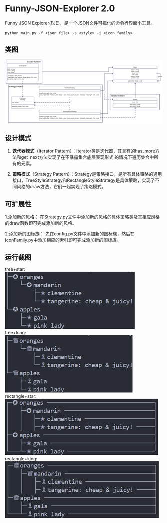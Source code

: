 # Funny-JSON-Explorer 2.0
Funny JSON Explorer(FJE)，是一个JSON文件可视化的命令行界面小工具。

```
python main.py -f <json file> -s <style> -i <icon family>
```

## 类图
![UML](UML.png)

## 设计模式

1. **迭代器模式**（Iterator Pattern）：Iterator类是迭代器，其具有的has_more方法和get_next方法实现了在不暴露集合底层表现形式 的情况下遍历集合中所有的元素。

2. **策略模式**（Strategy Pattern）：Strategy是策略接口，是所有具体策略的通用接口，TreeStyleStrategy和RectangleStyleStrategy是具体策略，实现了不同风格的draw方法，它们一起实现了策略模式。


## 可扩展性

1.添加新的风格：
在Strategy.py文件中添加新的风格的具体策略类及其相应风格的draw函数即可完成添加新的风格。

2.添加新的图标族：
先在config.py文件中添加新的图标族，然后在IconFamily.py中添加相应的索引即可完成添加新的图标族。

## 运行截图

tree+star:<br />
![tree+star](output_images/tree+star.png)
<br />
tree+king:<br />
![tree+king](output_images/tree+king.png)
<br />
rectangle+star:<br />
![rectangle+star](output_images/rectangle+star.png)
<br />
rectangle+king:<br />
![rectangle+king](output_images/rectangle+king.png)
